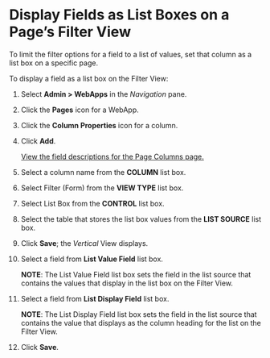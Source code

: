 # Display Fields as List Boxes on a Page’s Filter View

To limit the filter options for a field to a list of values, set that
column as a list box on a specific page.

To display a field as a list box on the Filter View:

1.  Select **Admin \> WebApps** in the *Navigation* pane.

2.  Click the **Pages** icon for a WebApp.

3.  Click the **Column Properties** icon for a column.

4.  Click **Add**.
    
    [View the field descriptions for the Page Columns
    page.](../Page_Desc/Page_Columns_H.htm)

5.  Select a column name from the **COLUMN** list box.

6.  Select Filter (Form) from the **VIEW TYPE** list box.

7.  Select List Box from the **CONTROL** list box.

8.  Select the table that stores the list box values from the **LIST
    SOURCE** list box.

9.  Click **Save**; the *Vertical* View displays.

10. Select a field from **List Value Field** list box.
    
    **NOTE**: The List Value Field list box sets the field in the list
    source that contains the values that display in the list box on the
    Filter View.

11. Select a field from **List Display Field** list box.
    
    **NOTE**: The List Display Field list box sets the field in the list
    source that contains the value that displays as the column heading
    for the list on the Filter View.

12. Click **Save**.
